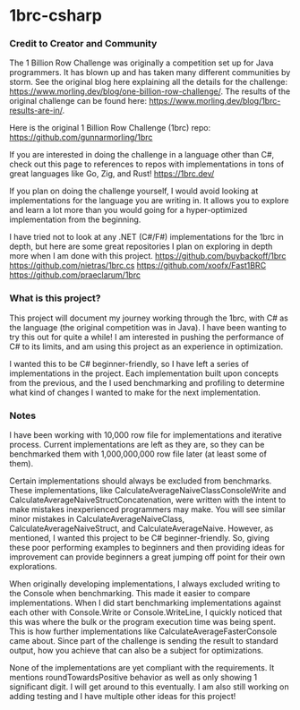 # 1brc-csharp

### Credit to Creator and Community
The 1 Billion Row Challenge was originally a competition set up for Java programmers. It has blown up and has taken many different communities by storm. See the original blog here explaining all the details for the challenge: https://www.morling.dev/blog/one-billion-row-challenge/. The results of the original challenge can be found here: https://www.morling.dev/blog/1brc-results-are-in/.

Here is the original 1 Billion Row Challenge (1brc) repo: https://github.com/gunnarmorling/1brc

If you are interested in doing the challenge in a language other than C#, check out this page to references to repos with implementations in tons of great languages like Go, Zig, and Rust! https://1brc.dev/

If you plan on doing the challenge yourself, I would avoid looking at implementations for the language you are writing in. It allows you to explore and learn a lot more than you would going for a hyper-optimized implementation from the beginning.

I have tried not to look at any .NET (C#/F#) implementations for the 1brc in depth, but here are some great repositories I plan on exploring in depth more when I am done with this project.
https://github.com/buybackoff/1brc
https://github.com/nietras/1brc.cs
https://github.com/xoofx/Fast1BRC
https://github.com/praeclarum/1brc

### What is this project?
This project will document my journey working through the 1brc, with C# as the language (the original competition was in Java). I have been wanting to try this out for quite a while! I am interested in pushing the performance of C# to its limits, and am using this project as an experience in optimization.

I wanted this to be C# beginner-friendly, so I have left a series of implementations in the project. Each implementation built upon concepts from the previous, and the I used benchmarking and profiling to determine what kind of changes I wanted to make for the next implementation.

### Notes
I have been working with 10,000 row file for implementations and iterative process. Current implementations are left as they are, so they can be benchmarked them with 1,000,000,000 row file later (at least some of them).

Certain implementations should always be excluded from benchmarks. These implementations, like CalculateAverageNaiveClassConsoleWrite and CalculateAverageNaiveStructConcatenation, were written with the intent to make mistakes inexperienced programmers may make. You will see similar minor mistakes in CalculateAverageNaiveClass, CalculateAverageNaiveStruct, and CalculateAverageNaive. However, as mentioned, I wanted this project to be C# beginner-friendly. So, giving these poor performing examples to beginners and then providing ideas for improvement can provide beginners a great jumping off point for their own explorations.

When originally developing implementations, I always excluded writing to the Console when benchmarking. This made it easier to compare implementations. When I did start benchmarking implementations against each other with Console.Write or Console.WriteLine, I quickly noticed that this was where the bulk or the program execution time was being spent. This is how further implementations like CalculateAverageFasterConsole came about. Since part of the challenge is sending the result to standard output, how you achieve that can also be a subject for optimizations.

None of the implementations are yet compliant with the requirements. It mentions roundTowardsPositive behavior as well as only showing 1 significant digit. I will get around to this eventually. I am also still working on adding testing and I have multiple other ideas for this project!
